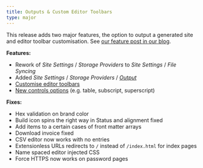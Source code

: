 ```yaml
---
title: Outputs & Custom Editor Toolbars
type: major
---
```



This release adds two major features, the option to output a generated site and editor toolbar customisation. See [our feature post in our blog](/features/2017/12/07/build-outputs-and-toolbar-options/).

**Features:**

* Rework of *Site Settings* / *Storage Providers* to *Site Settings* / *File Syncing*
* Added *Site Settings* / *Storage Providers* / *[Output](/documentation/sync/output-syncing/)*
* [Customise editor toolbars](/documentation/edit/editing/configuration/)
* [New controls options](/documentation/edit/editing/configuration/) (e.g. table, subscript, superscript)

**Fixes:**

* Hex validation on brand color
* Build icon spins the right way in Status and alignment fixed
* Add items to a certain cases of front matter arrays
* Download invoice fixed
* CSV editor now works with no entries
* Extensionless URLs redirects to `/` instead of `/index.html` for index pages
* Name spaced editor injected CSS
* Force HTTPS now works on password pages